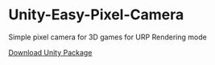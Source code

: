 # Unity-Easy-Pixel-Camera
 
Simple pixel camera for 3D games for URP Rendering mode

<a href="https://github.com/Vulkan83/Unity-Easy-Pixel-Camera/releases/tag/v1.0">Download Unity Package</a>
